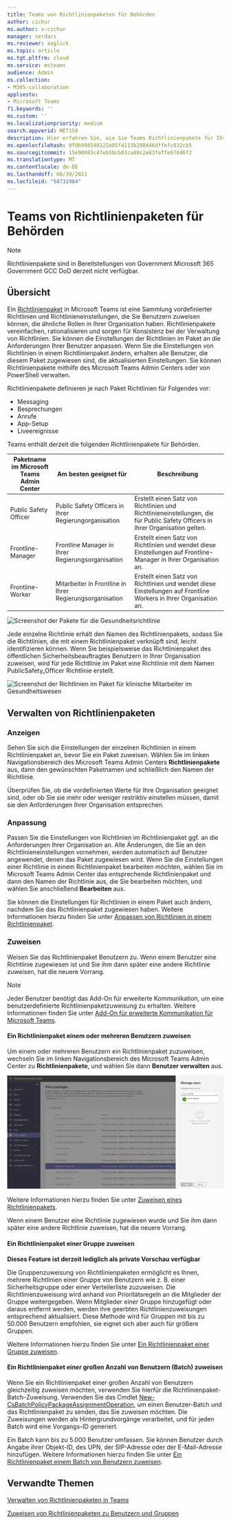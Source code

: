 ```yaml
---
title: Teams von Richtlinienpaketen für Behörden
author: cichur
ms.author: v-cichur
manager: serdars
ms.reviewer: aaglick
ms.topic: article
ms.tgt.pltfrm: cloud
ms.service: msteams
audience: Admin
ms.collection:
- M365-collaboration
appliesto:
- Microsoft Teams
f1.keywords: ''
ms.custom: ''
ms.localizationpriority: medium
search.appverid: MET150
description: Hier erfahren Sie, wie Sie Teams Richtlinienpakete für Ihre Regierungsorganisation verwenden und verwalten.
ms.openlocfilehash: 8f0b998540121e05f4113b298446dffefc832cb5
ms.sourcegitcommit: 15e90083c47eb5bcb03ca80c2e83feffe67646f2
ms.translationtype: MT
ms.contentlocale: de-DE
ms.lasthandoff: 08/30/2021
ms.locfileid: "58731984"
---
```

# <a name="teams-policy-packages-for-government"></a>Teams von Richtlinienpaketen für Behörden

> [!NOTE]
> Richtlinienpakete sind in Bereitstellungen von Government Microsoft 365 Government GCC DoD derzeit nicht verfügbar.

## <a name="overview"></a>Übersicht

Ein [Richtlinienpaket](manage-policy-packages.md) in Microsoft Teams ist eine Sammlung vordefinierter Richtlinien und Richtlinieneinstellungen, die Sie Benutzern zuweisen können, die ähnliche Rollen in Ihrer Organisation haben. Richtlinienpakete vereinfachen, rationalisieren und sorgen für Konsistenz bei der Verwaltung von Richtlinien. Sie können die Einstellungen der Richtlinien im Paket an die Anforderungen Ihrer Benutzer anpassen. Wenn Sie die Einstellungen von Richtlinien in einem Richtlinienpaket ändern, erhalten alle Benutzer, die diesem Paket zugewiesen sind, die aktualisierten Einstellungen. Sie können Richtlinienpakete mithilfe des Microsoft Teams Admin Centers oder von PowerShell verwalten.

Richtlinienpakete definieren je nach Paket Richtlinien für Folgendes vor:

- Messaging
- Besprechungen
- Anrufe
- App-Setup
- Liveereignisse

Teams enthält derzeit die folgenden Richtlinienpakete für Behörden.

|Paketname im Microsoft Teams Admin Center|Am besten geeignet für|Beschreibung |
|---------|---------|---------|
|Public Safety Officer  |Public Safety Officers in Ihrer Regierungorganisation  |Erstellt einen Satz von Richtlinien und Richtlinieneinstellungen, die für Public Safety Officers in Ihrer Organisation gelten. |
|Frontline-Manager  |Frontline Manager in Ihrer Regierungsorganisation |Erstellt einen Satz von Richtlinien und wendet diese Einstellungen auf Frontline-Manager in Ihrer Organisation an.|
|Frontline-Worker  |Mitarbeiter in Frontline in Ihrer Regierungsorganisation |Erstellt einen Satz von Richtlinien und wendet diese Einstellungen auf Frontline Workers in Ihrer Organisation an.|

![Screenshot der Pakete für die Gesundheitsrichtlinie](media/policy-packages-gov.png)

Jede einzelne Richtlinie erhält den Namen des Richtlinienpakets, sodass Sie die Richtlinien, die mit einem Richtlinienpaket verknüpft sind, leicht identifizieren können. Wenn Sie beispielsweise das Richtlinienpaket des öffentlichen Sicherheitsbeauftragtes Benutzern in Ihrer Organisation zuweisen, wird für jede Richtlinie im Paket eine Richtlinie mit dem Namen PublicSafety_Officer Richtlinie erstellt.

![Screenshot der Richtlinien im Paket für klinische Mitarbeiter im Gesundheitswesen](media/policy-packages-public-safety-officer.png)

## <a name="manage-policy-packages"></a>Verwalten von Richtlinienpaketen

### <a name="view"></a>Anzeigen

Sehen Sie sich die Einstellungen der einzelnen Richtlinien in einem Richtlinienpaket an, bevor Sie ein Paket zuweisen. Wählen Sie im linken Navigationsbereich des Microsoft Teams Admin Centers **Richtlinienpakete** aus, dann den gewünschten Paketnamen und schließlich den Namen der Richtlinie.

Überprüfen Sie, ob die vordefinierten Werte für Ihre Organisation geeignet sind, oder ob Sie sie mehr oder weniger restriktiv einstellen müssen, damit sie den Anforderungen Ihrer Organisation entsprechen.

### <a name="customize"></a>Anpassung

Passen Sie die Einstellungen von Richtlinien im Richtlinienpaket ggf. an die Anforderungen Ihrer Organisation an. Alle Änderungen, die Sie an den Richtlinieneinstellungen vornehmen, werden automatisch auf Benutzer angewendet, denen das Paket zugewiesen wird. Wenn Sie die Einstellungen einer Richtlinie in einem Richtlinienpaket bearbeiten möchten, wählen Sie im Microsoft Teams Admin Center das entsprechende Richtlinienpaket und dann den Namen der Richtlinie aus, die Sie bearbeiten möchten, und wählen Sie anschließend **Bearbeiten** aus.

Sie können die Einstellungen für Richtlinien in einem Paket auch ändern, nachdem Sie das Richtlinienpaket zugewiesen haben. Weitere Informationen hierzu finden Sie unter [Anpassen von Richtlinien in einem Richtlinienpaket](manage-policy-packages.md#customize-policies-in-a-policy-package). 

### <a name="assign"></a>Zuweisen

Weisen Sie das Richtlinienpaket Benutzern zu. Wenn einem Benutzer eine Richtlinie zugewiesen ist und Sie ihm dann später eine andere Richtlinie zuweisen, hat die neuere Vorrang.

> [!NOTE]
> Jeder Benutzer benötigt das Add-On für erweiterte Kommunikation, um eine benutzerdefinierte Richtlinienpaketzuweisung zu erhalten. Weitere Informationen finden Sie unter [Add-On für erweiterte Kommunikation für Microsoft Teams](/microsoftteams/teams-add-on-licensing/advanced-communications).

#### <a name="assign-a-policy-package-to-one-or-several-users"></a>Ein Richtlinienpaket einem oder mehreren Benutzern zuweisen

Um einem oder mehreren Benutzern ein Richtlinienpaket zuzuweisen, wechseln Sie im linken Navigationsbereich des Microsoft Teams Admin Center zu **Richtlinienpakete**, und wählen Sie dann **Benutzer verwalten** aus.  

![Screenshot zur Vorgehensweise zum Zuweisen eines Richtlinienpakets im Admin Center.](media/policy-packages-healthcare-assign.png)

Weitere Informationen hierzu finden Sie unter [Zuweisen eines Richtlinienpakets](manage-policy-packages.md#assign-a-policy-package).

Wenn einem Benutzer eine Richtlinie zugewiesen wurde und Sie ihm dann später eine andere Richtlinie zuweisen, hat die neuere Vorrang.

#### <a name="assign-a-policy-package-to-a-group"></a>Ein Richtlinienpaket einer Gruppe zuweisen

**Dieses Feature ist derzeit lediglich als private Vorschau verfügbar**

Die Gruppenzuweisung von Richtlinienpaketen ermöglicht es Ihnen, mehrere Richtlinien einer Gruppe von Benutzern wie z. B. einer Sicherheitsgruppe oder einer Verteilerliste zuzuweisen. Die Richtlinienzuweisung wird anhand von Prioritätsregeln an die Mitglieder der Gruppe weitergegeben. Wenn Mitglieder einer Gruppe hinzugefügt oder daraus entfernt werden, werden ihre geerbten Richtlinienzuweisungen entsprechend aktualisiert. Diese Methode wird für Gruppen mit bis zu 50.000 Benutzern empfohlen, sie eignet sich aber auch für größere Gruppen.

Weitere Informationen hierzu finden Sie unter [Ein Richtlinienpaket einer Gruppe zuweisen](assign-policies.md#assign-a-policy-package-to-a-group).

#### <a name="assign-a-policy-package-to-a-large-set-batch-of-users"></a>Ein Richtlinienpaket einer großen Anzahl von Benutzern (Batch) zuweisen

Wenn Sie ein Richtlinienpaket einer großen Anzahl von Benutzern gleichzeitig zuweisen möchten, verwenden Sie hierfür die Richtlinienpaket-Batch-Zuweisung. Verwenden Sie das Cmdlet [New-CsBatchPolicyPackageAssignmentOperation](/powershell/module/teams/new-csbatchpolicypackageassignmentoperation), um einen Benutzer-Batch und das Richtlinienpaket zu senden, das Sie zuweisen möchten. Die Zuweisungen werden als Hintergrundvorgänge verarbeitet, und für jeden Batch wird eine Vorgangs-ID generiert.

Ein Batch kann bis zu 5.000 Benutzer umfassen. Sie können Benutzer durch Angabe ihrer Objekt-ID, des UPN, der SIP-Adresse oder der E-Mail-Adresse hinzufügen. Weitere Informationen hierzu finden Sie unter [Ein Richtlinienpaket einem Batch von Benutzern zuweisen](assign-policies.md#assign-a-policy-package-to-a-batch-of-users).

## <a name="related-topics"></a>Verwandte Themen

[Verwalten von Richtlinienpaketen in Teams](manage-policy-packages.md)

[Zuweisen von Richtlinienpaketen zu Benutzern und Gruppen](assign-policy-packages.md)
